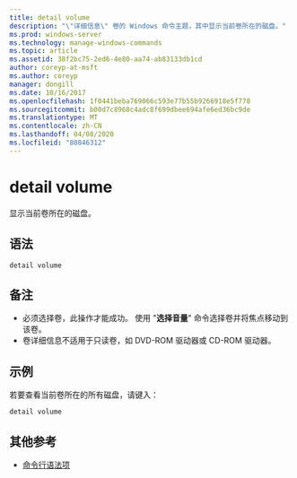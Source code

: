 ```yaml
---
title: detail volume
description: "\"详细信息\" 卷的 Windows 命令主题，其中显示当前卷所在的磁盘。"
ms.prod: windows-server
ms.technology: manage-windows-commands
ms.topic: article
ms.assetid: 38f2bc75-2ed6-4e80-aa74-ab83133db1cd
author: coreyp-at-msft
ms.author: coreyp
manager: dongill
ms.date: 10/16/2017
ms.openlocfilehash: 1f0441beba769066c593e77b55b9266918e5f778
ms.sourcegitcommit: b00d7c8968c4adc8f699dbee694afe6ed36bc9de
ms.translationtype: MT
ms.contentlocale: zh-CN
ms.lasthandoff: 04/08/2020
ms.locfileid: "80846312"
---
```

# <a name="detail-volume"></a>detail volume

显示当前卷所在的磁盘。

## <a name="syntax"></a>语法

```
detail volume
```

## <a name="remarks"></a>备注

-   必须选择卷，此操作才能成功。 使用 "**选择音量**" 命令选择卷并将焦点移动到该卷。
-   卷详细信息不适用于只读卷，如 DVD-ROM 驱动器或 CD-ROM 驱动器。

## <a name="examples"></a><a name=BKMK_examples></a>示例

若要查看当前卷所在的所有磁盘，请键入：
```
detail volume
```

## <a name="additional-references"></a>其他参考

- [命令行语法项](command-line-syntax-key.md)

